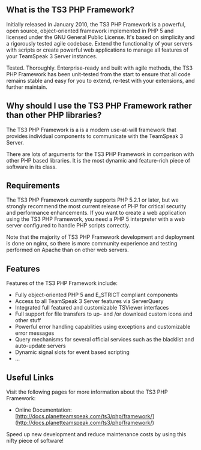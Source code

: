 ## What is the TS3 PHP Framework? 
Initially released in January 2010, the TS3 PHP Framework is a powerful, open
source, object-oriented framework implemented in PHP 5 and licensed under the
GNU General Public License. It's based on simplicity and a rigorously tested
agile codebase. Extend the functionality of your servers with scripts or create
powerful web applications to manage all features of your TeamSpeak 3 Server
instances. 

Tested. Thoroughly. Enterprise-ready and built with agile methods, the TS3 PHP
Framework has been unit-tested from the start to ensure that all code remains
stable and easy for you to extend, re-test with your extensions, and further
maintain. 

## Why should I use the TS3 PHP Framework rather than other PHP libraries? 
The TS3 PHP Framework is a is a modern use-at-will framework that provides
individual components to communicate with the TeamSpeak 3 Server. 

There are lots of arguments for the TS3 PHP Framework in comparison with other
PHP based libraries. It is the most dynamic and feature-rich piece of software
in its class. 

## Requirements 
The TS3 PHP Framework currently supports PHP 5.2.1 or later, but we strongly
recommend the most current release of PHP for critical security and performance
enhancements. If you want to create a web application using the TS3 PHP
Framework, you need a PHP 5 interpreter with a web server configured to handle
PHP scripts correctly. 

Note that the majority of TS3 PHP Framework development and deployment is done
on nginx, so there is more community experience and testing performed on Apache
than on other web servers. 

## Features 
Features of the TS3 PHP Framework include:

- Fully object-oriented PHP 5 and E_STRICT compliant components
- Access to all TeamSpeak 3 Server features via ServerQuery
- Integrated full featured and customizable TSViewer interfaces
- Full support for file transfers to up- and /or download custom icons and
  other stuff
- Powerful error handling capablities using exceptions and customizable error
  messages
- Query mechanisms for several official services such as the blacklist and
  auto-update servers
- Dynamic signal slots for event based scripting
- ...

## Useful Links 
Visit the following pages for more information about the TS3 PHP Framework:

- Online Documentation: [http://docs.planetteamspeak.com/ts3/php/framework/]
  (http://docs.planetteamspeak.com/ts3/php/framework/)

Speed up new development and reduce maintenance costs by using this nifty piece
of software!
